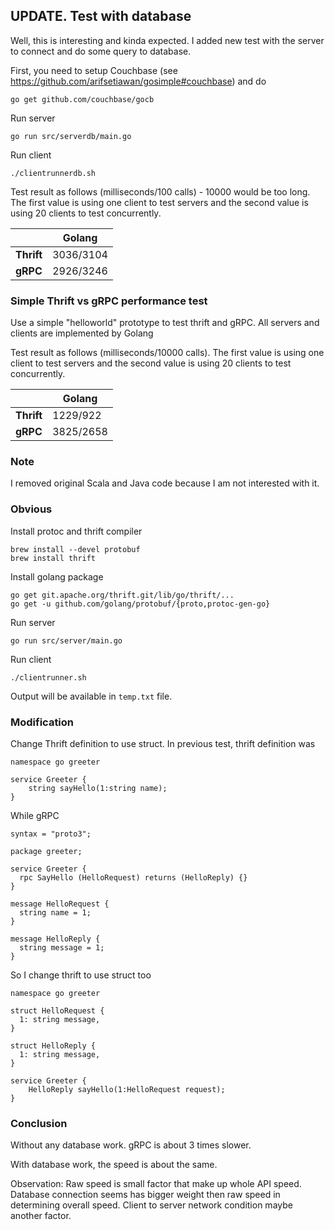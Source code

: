 
## UPDATE. Test with database

Well, this is interesting and kinda expected. I added new test with the server to connect and do some query to database. 

First, you need to setup Couchbase (see https://github.com/arifsetiawan/gosimple#couchbase) and do
```
go get github.com/couchbase/gocb
``` 

Run server
```
go run src/serverdb/main.go 
```

Run client
```
./clientrunnerdb.sh
```

Test result as follows (milliseconds/100 calls) - 10000 would be too long. The first value is using one client to test servers and the second value is using 20 clients to test concurrently.

|  | Golang | 
| ----- | ----- | 
| **Thrift**   | 3036/3104  | 
| **gRPC**     | 2926/3246 | 


### Simple Thrift vs gRPC performance test

Use a simple "helloworld" prototype to test thrift and gRPC. All servers and clients are implemented by Golang

Test result as follows (milliseconds/10000 calls). The first value is using one client to test servers and the second value is using 20 clients to test concurrently.

|  | Golang | 
| ----- | ----- | 
| **Thrift**   | 1229/922  | 
| **gRPC**     | 3825/2658 | 


### Note

I removed original Scala and Java code because I am not interested with it. 

### Obvious

Install protoc and thrift compiler

```
brew install --devel protobuf
brew install thrift
```

Install golang package
```
go get git.apache.org/thrift.git/lib/go/thrift/...
go get -u github.com/golang/protobuf/{proto,protoc-gen-go}
```

Run server
```
go run src/server/main.go 
```

Run client
```
./clientrunner.sh
```

Output will be available in `temp.txt` file.

### Modification

Change Thrift definition to use struct. In previous test, thrift definition was
```
namespace go greeter

service Greeter {
    string sayHello(1:string name);
}
```

While gRPC
```
syntax = "proto3";

package greeter;

service Greeter {
  rpc SayHello (HelloRequest) returns (HelloReply) {}
}

message HelloRequest {
  string name = 1;
}

message HelloReply {
  string message = 1;
}
```

So I change thrift to use struct too
```
namespace go greeter

struct HelloRequest {
  1: string message,
}

struct HelloReply {
  1: string message,
}

service Greeter {
    HelloReply sayHello(1:HelloRequest request);
}
```

### Conclusion

Without any database work. gRPC is about 3 times slower.

With database work, the speed is about the same. 

Observation: Raw speed is small factor that make up whole API speed. Database connection seems has bigger weight then raw speed in determining overall speed. Client to server network condition maybe another factor.
